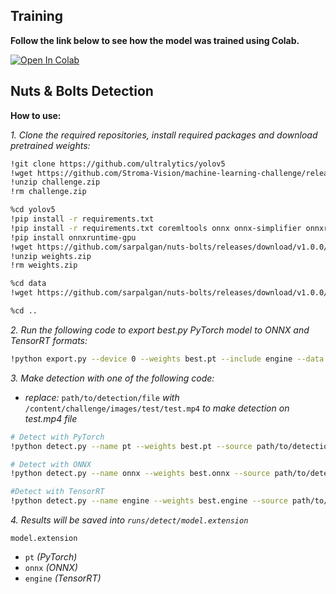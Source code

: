 ## Training

**Follow the link below to see how the model was trained using Colab.**

<a href="https://colab.research.google.com/drive/1W2HhV12lEjV-dnm3gdujsjvSYQwTm4cB?usp=sharing"><img src="https://colab.research.google.com/assets/colab-badge.svg" alt="Open In Colab"></a>

## Nuts & Bolts Detection

**How to use:**

*1. Clone the required repositories, install required packages and download pretrained weights:*

```bash
!git clone https://github.com/ultralytics/yolov5
!wget https://github.com/Stroma-Vision/machine-learning-challenge/releases/download/v0.1/challenge.zip
!unzip challenge.zip
!rm challenge.zip

%cd yolov5
!pip install -r requirements.txt
!pip install -r requirements.txt coremltools onnx onnx-simplifier onnxruntime openvino-dev tensorflow-cpu nvidia-tensorrt
!pip install onnxruntime-gpu
!wget https://github.com/sarpalgan/nuts-bolts/releases/download/v1.0.0/weights.zip
!unzip weights.zip
!rm weights.zip

%cd data
!wget https://github.com/sarpalgan/nuts-bolts/releases/download/v1.0.0/custom.yaml

%cd ..
```

*2. Run the following code to export best.py PyTorch model to ONNX and TensorRT formats:*

```bash
!python export.py --device 0 --weights best.pt --include engine --data data/data.yaml --conf-thres 0.1
```

*3. Make detection with one of the following code:*

- *replace:* `path/to/detection/file` *with*  `/content/challenge/images/test/test.mp4` *to make detection on test.mp4 file* 

```bash
# Detect with PyTorch
!python detect.py --name pt --weights best.pt --source path/to/detection/file --data data/custom.yaml  

# Detect with ONNX
!python detect.py --name onnx --weights best.onnx --source path/to/detection/file --data data/custom.yaml  

#Detect with TensorRT
!python detect.py --name engine --weights best.engine --source path/to/detection/file --data data/custom.yaml    
```

*4. Results will be saved into `runs/detect/model.extension`* 

`model.extension`
- `pt`   *(PyTorch)*
- `onnx`   *(ONNX)*
- `engine`   *(TensorRT)*
